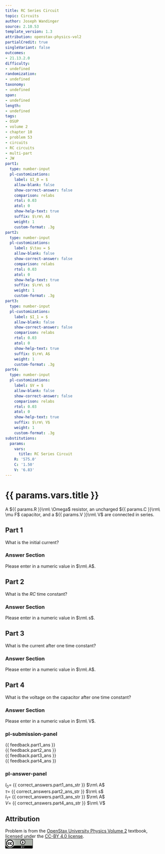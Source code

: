 ```yaml
---
title: RC Series Circuit
topic: Circuits
author: Joseph Wandinger
source: 2.10.53
template_version: 1.3
attribution: openstax-physics-vol2
partialCredit: true
singleVariant: false
outcomes:
- 21.13.2.0
difficulty:
- undefined
randomization:
- undefined
taxonomy:
- undefined
span:
- undefined
length:
- undefined
tags:
- OSUP
- volume 2
- chapter 10
- problem 53
- circuits
- RC circuits
- multi-part
- JW
part1:
  type: number-input
  pl-customizations:
    label: $I_0 = $
    allow-blank: false
    show-correct-answer: false
    comparison: relabs
    rtol: 0.03
    atol: 0
    show-help-text: true
    suffix: $\rm\ A$
    weight: 1
    custom-format: .3g
part2:
  type: number-input
  pl-customizations:
    label: $\tau = $
    allow-blank: false
    show-correct-answer: false
    comparison: relabs
    rtol: 0.03
    atol: 0
    show-help-text: true
    suffix: $\rm\ s$
    weight: 1
    custom-format: .3g
part3:
  type: number-input
  pl-customizations:
    label: $I_1 = $
    allow-blank: false
    show-correct-answer: false
    comparison: relabs
    rtol: 0.03
    atol: 0
    show-help-text: true
    suffix: $\rm\ A$
    weight: 1
    custom-format: .3g
part4:
  type: number-input
  pl-customizations:
    label: $V = $
    allow-blank: false
    show-correct-answer: false
    comparison: relabs
    rtol: 0.03
    atol: 0
    show-help-text: true
    suffix: $\rm\ V$
    weight: 1
    custom-format: .3g
substitutions:
  params:
    vars:
      title: RC Series Circuit
    R: '575.0'
    C: '1.50'
    V: '6.83'
---
```

# {{ params.vars.title }}
A ${{ params.R }}\rm\ \Omega$ resistor, an uncharged ${{ params.C }}\rm\ \mu F$ capacitor, and a ${{ params.V }}\rm\ V$ are connected in series.

## Part 1

What is the initial current?

### Answer Section

Please enter in a numeric value in $\rm\ A$.

## Part 2

What is the $RC$ time constant?

### Answer Section

Please enter in a numeric value in $\rm\ s$.

## Part 3

What is the current after one time constant?

### Answer Section

Please enter in a numeric value in $\rm\ A$.

## Part 4

What is the voltage on the capacitor after one time constant?

### Answer Section

Please enter in a numeric value in $\rm\ V$.

### pl-submission-panel

{{ feedback.part1_ans }}<br>
{{ feedback.part2_ans }}<br>
{{ feedback.part3_ans }}<br>
{{ feedback.part4_ans }}

### pl-answer-panel

$I_0 =$ {{ correct_answers.part1_ans_str }} $\rm\ A$<br>
$\tau =$ {{ correct_answers.part2_ans_str }} $\rm\ s$<br>
$I_1 =$ {{ correct_answers.part3_ans_str }} $\rm\ A$<br>
$V=$ {{ correct_answers.part4_ans_str }} $\rm\ V$

## Attribution

Problem is from the [OpenStax University Physics Volume 2](https://openstax.org/details/books/university-physics-volume-2) textbook, licensed under the [CC-BY 4.0 license](https://creativecommons.org/licenses/by/4.0/).<br>![Image representing the Creative Commons 4.0 BY license.](https://raw.githubusercontent.com/firasm/bits/master/by.png)